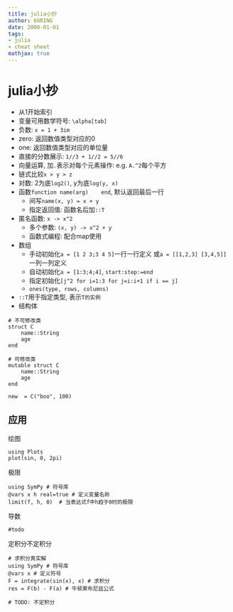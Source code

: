 ```yaml
---
title: julia小抄
author: 66RING
date: 2000-01-01
tags: 
- julia
- cheat sheet
mathjax: true
---
```


# julia小抄

- 从1开始索引
- 变量可用数学符号: `\alpha[tab]`
- 负数: `x = 1 + 3im`
- zero: 返回数值类型对应的0
- one: 返回数值类型对应的单位量
- 直接的分数展示: `1//3 + 1//2 = 5//6`
- 向量运算, 加`.`表示对每个元素操作: e.g. `A.^2`每个平方
- 链式比较`x > y > z`
- 对数: 2为底`log2()`, y为底`log(y, x)`
- 函数`function name(arg)    end`, 默认返回最后一行
    * 间写`name(x, y) = x + y`
    * 指定返回值: 函数名后加`::T`
- 匿名函数: `x -> x^2`
    * 多个参数: `(x, y) -> x^2 + y`
    * 函数式编程: 配合map使用
- 数组
    * 手动初始化`a = [1 2 3;3 4 5]`一行一行定义 或`a = [[1,2,3] [3,4,5]]`一列一列定义
    * 自动初始化`a = [1:3;4;4]`, `start:step:=end`
    * 指定初始化`[j^2 for i=1:3 for j=i:i+1 if i == j]`
    * `ones(type, rows, columns)`
- `::T`用于指定类型, 表示`T的实例`
- 结构体

```
# 不可修改类
struct C
    name::String
    age
end

# 可修改类
mutable struct C
    name::String
    age
end

new  = C("boo", 100)
```

## 应用

绘图

```
using Plots
plot(sin, 0, 2pi)
```

极限

```
using SymPy # 符号库
@vars x h real=true # 定义变量名称
limit(f, h, 0)  # 当表达式f中h趋于0时的极限
```

导数

```
#todo
```

定积分不定积分

```
# 求积分真实解
using SymPy # 符号库
@vars x # 定义符号
F = integrate(sin(x), x) # 求积分
res = F(b) - F(a) # 牛顿莱布尼兹公式

# TODO: 不定积分
```



